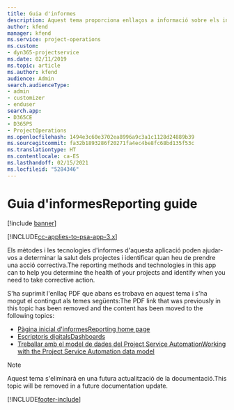 ```yaml
---
title: Guia d'informes
description: Aquest tema proporciona enllaços a informació sobre els informes.
author: kfend
manager: kfend
ms.service: project-operations
ms.custom:
- dyn365-projectservice
ms.date: 02/11/2019
ms.topic: article
ms.author: kfend
audience: Admin
search.audienceType:
- admin
- customizer
- enduser
search.app:
- D365CE
- D365PS
- ProjectOperations
ms.openlocfilehash: 1494e3c60e3702ea8996a9c3a1c1128d24889b39
ms.sourcegitcommit: fa32b1893286f20271fa4ec4be8fc68bd135f53c
ms.translationtype: HT
ms.contentlocale: ca-ES
ms.lasthandoff: 02/15/2021
ms.locfileid: "5284346"
---
```

# <a name="reporting-guide"></a><span data-ttu-id="6c3b6-103">Guia d'informes</span><span class="sxs-lookup"><span data-stu-id="6c3b6-103">Reporting guide</span></span>

[!include [banner](../../includes/psa-now-project-operations.md)]

[!INCLUDE[cc-applies-to-psa-app-3.x](../../includes/cc-applies-to-psa-app-3x.md)]

<span data-ttu-id="6c3b6-104">Els mètodes i les tecnologies d'informes d'aquesta aplicació poden ajudar-vos a determinar la salut dels projectes i identificar quan heu de prendre una acció correctiva.</span><span class="sxs-lookup"><span data-stu-id="6c3b6-104">The reporting methods and technologies in this app can to help you determine the health of your projects and identify when you need to take corrective action.</span></span> 

<span data-ttu-id="6c3b6-105">S'ha suprimit l'enllaç PDF que abans es trobava en aquest tema i s'ha mogut el contingut als temes següents:</span><span class="sxs-lookup"><span data-stu-id="6c3b6-105">The PDF link that was previously in this topic has been removed and the content has been moved to the following topics:</span></span>

- [<span data-ttu-id="6c3b6-106">Pàgina inicial d'informes</span><span class="sxs-lookup"><span data-stu-id="6c3b6-106">Reporting home page</span></span>](../reports-reporting-dynamics-365-project-service.md)
- [<span data-ttu-id="6c3b6-107">Escriptoris digitals</span><span class="sxs-lookup"><span data-stu-id="6c3b6-107">Dashboards</span></span>](../reports-dashboards.md)
- [<span data-ttu-id="6c3b6-108">Treballar amb el model de dades del Project Service Automation</span><span class="sxs-lookup"><span data-stu-id="6c3b6-108">Working with the Project Service Automation data model</span></span>](../reports-working-project-service-data-model.md)

> [!NOTE]
> <span data-ttu-id="6c3b6-109">Aquest tema s'eliminarà en una futura actualització de la documentació.</span><span class="sxs-lookup"><span data-stu-id="6c3b6-109">This topic will be removed in a future documentation update.</span></span> 


[!INCLUDE[footer-include](../../includes/footer-banner.md)]